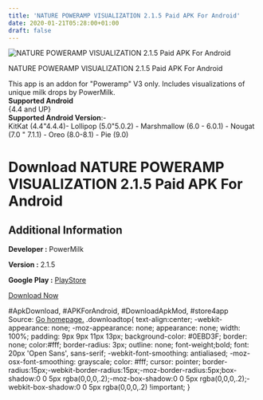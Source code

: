 ```yaml
---
title: 'NATURE POWERAMP VISUALIZATION 2.1.5 Paid APK For Android'
date: 2020-01-21T05:28:00+01:00
draft: false
---
```


![NATURE POWERAMP VISUALIZATION 2.1.5 Paid APK For Android](https://i2.wp.com/apkhome.net/wp-content/uploads/2020/01/NATURE-POWERAMP-VISUALIZATION-2.1.5-Paid.png "NATURE POWERAMP VISUALIZATION 2.1.5 Paid APK For Android")

  

NATURE POWERAMP VISUALIZATION 2.1.5 Paid APK For Android

This app is an addon for "Poweramp" V3 only. Includes visualizations of unique milk drops by PowerMilk.  
**Supported Android**  
{4.4 and UP}  
**Supported Android Version**:-  
KitKat (4.4"4.4.4)- Lollipop (5.0"5.0.2) - Marshmallow (6.0 - 6.0.1) - Nougat (7.0 " 7.1.1) - Oreo (8.0-8.1) - Pie (9.0)

Download NATURE POWERAMP VISUALIZATION 2.1.5 Paid APK For Android
=================================================================

Additional Information
----------------------

**Developer :** PowerMilk

**Version :** 2.1.5

**Google Play :** [PlayStore](https://play.google.com/store/apps/details?id=nature.poweramp.vis&hl=en)

  

[Download Now](https://store4app.co/post/nature-poweramp-visualization-2-1-5-paid-apk-for-android_1579545754)

  
#ApkDownload, #APKForAndroid, #DownloadApkMod, #store4app  
Source: [Go homepage.](https://store4app.co/post/nature-poweramp-visualization-2-1-5-paid-apk-for-android_1579545754) .downloadtop{ text-align:center; -webkit-appearance: none; -moz-appearance: none; appearance: none; width: 100%; padding: 9px 9px 11px 13px; background-color: #0EBD3F; border: none; color:#fff; border-radius: 3px; outline: none; font-weight;bold; font: 20px 'Open Sans', sans-serif; -webkit-font-smoothing: antialiased; -moz-osx-font-smoothing: grayscale; color: #fff; cursor: pointer; border-radius:15px;-webkit-border-radius:15px;-moz-border-radius:5px;box-shadow:0 0 5px rgba(0,0,0,.2);-moz-box-shadow:0 0 5px rgba(0,0,0,.2);-webkit-box-shadow:0 0 5px rgba(0,0,0,.2) !important; }